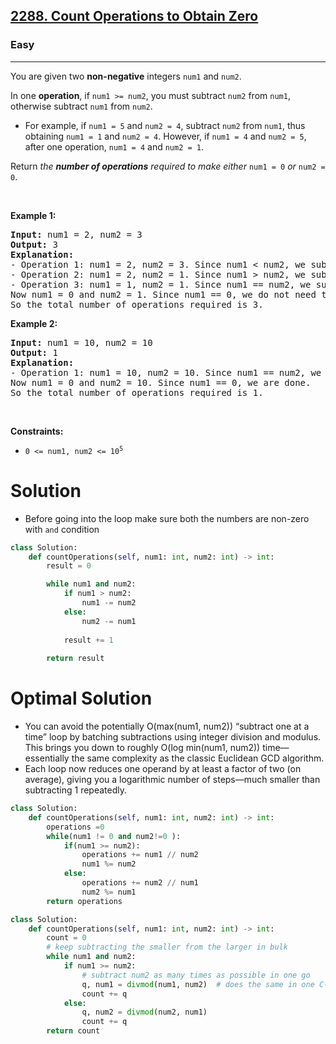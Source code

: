 <h2><a href="https://leetcode.com/problems/count-operations-to-obtain-zero">2288. Count Operations to Obtain Zero</a></h2><h3>Easy</h3><hr><p>You are given two <strong>non-negative</strong> integers <code>num1</code> and <code>num2</code>.</p>

<p>In one <strong>operation</strong>, if <code>num1 &gt;= num2</code>, you must subtract <code>num2</code> from <code>num1</code>, otherwise subtract <code>num1</code> from <code>num2</code>.</p>

<ul>
	<li>For example, if <code>num1 = 5</code> and <code>num2 = 4</code>, subtract <code>num2</code> from <code>num1</code>, thus obtaining <code>num1 = 1</code> and <code>num2 = 4</code>. However, if <code>num1 = 4</code> and <code>num2 = 5</code>, after one operation, <code>num1 = 4</code> and <code>num2 = 1</code>.</li>
</ul>

<p>Return <em>the <strong>number of operations</strong> required to make either</em> <code>num1 = 0</code> <em>or</em> <code>num2 = 0</code>.</p>

<p>&nbsp;</p>
<p><strong class="example">Example 1:</strong></p>

<pre>
<strong>Input:</strong> num1 = 2, num2 = 3
<strong>Output:</strong> 3
<strong>Explanation:</strong> 
- Operation 1: num1 = 2, num2 = 3. Since num1 &lt; num2, we subtract num1 from num2 and get num1 = 2, num2 = 3 - 2 = 1.
- Operation 2: num1 = 2, num2 = 1. Since num1 &gt; num2, we subtract num2 from num1.
- Operation 3: num1 = 1, num2 = 1. Since num1 == num2, we subtract num2 from num1.
Now num1 = 0 and num2 = 1. Since num1 == 0, we do not need to perform any further operations.
So the total number of operations required is 3.
</pre>

<p><strong class="example">Example 2:</strong></p>

<pre>
<strong>Input:</strong> num1 = 10, num2 = 10
<strong>Output:</strong> 1
<strong>Explanation:</strong> 
- Operation 1: num1 = 10, num2 = 10. Since num1 == num2, we subtract num2 from num1 and get num1 = 10 - 10 = 0.
Now num1 = 0 and num2 = 10. Since num1 == 0, we are done.
So the total number of operations required is 1.
</pre>

<p>&nbsp;</p>
<p><strong>Constraints:</strong></p>

<ul>
	<li><code>0 &lt;= num1, num2 &lt;= 10<sup>5</sup></code></li>
</ul>

# Solution 
* Before going into the loop make sure both the numbers are non-zero with `and` condition 

```python
class Solution:
    def countOperations(self, num1: int, num2: int) -> int:
        result = 0

        while num1 and num2:
            if num1 > num2:
                num1 -= num2
            else:
                num2 -= num1
            
            result += 1
        
        return result 
```

# Optimal Solution 
* You can avoid the potentially O(max(num1, num2)) “subtract one at a time” loop by batching subtractions using integer division and modulus. This brings you down to roughly O(log min(num1, num2)) time—essentially the same complexity as the classic Euclidean GCD algorithm.
* Each loop now reduces one operand by at least a factor of two (on average), giving you a logarithmic number of steps—much smaller than subtracting 1 repeatedly.

```python
class Solution:
    def countOperations(self, num1: int, num2: int) -> int:
        operations =0
        while(num1 != 0 and num2!=0 ):
            if(num1 >= num2):
                operations += num1 // num2
                num1 %= num2
            else:
                operations += num2 // num1 
                num2 %= num1 
        return operations
```

```python
class Solution:
    def countOperations(self, num1: int, num2: int) -> int:
        count = 0
        # keep subtracting the smaller from the larger in bulk
        while num1 and num2:
            if num1 >= num2:
                # subtract num2 as many times as possible in one go
                q, num1 = divmod(num1, num2)  # does the same in one C-level operation (q = num1 // num2 and num1 %= num2).
                count += q
            else:
                q, num2 = divmod(num2, num1)
                count += q
        return count
```
